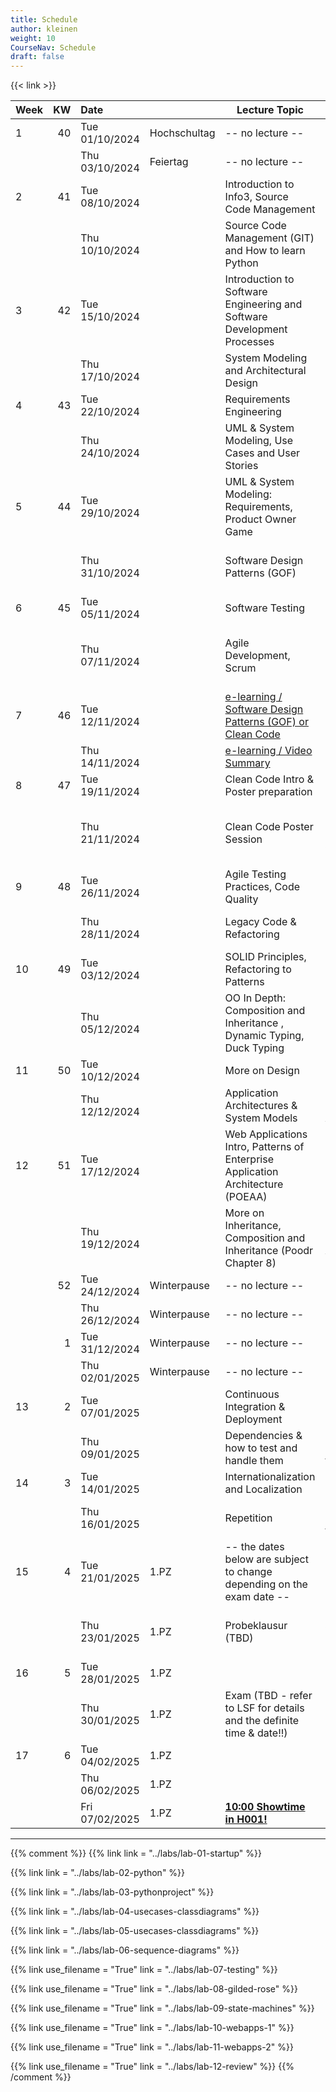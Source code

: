 ```yaml
---
title: Schedule
author: kleinen
weight: 10
CourseNav: Schedule
draft: false
---
```


{{< link   >}}

| Week |  KW | Date           |              | Lecture Topic                                                                                | Lab                                         |
| :--- | --: | :------------- | :----------- | -------------------------------------------------------------------------------------------- | :------------------------------------------ |
| 1    |  40 | Tue 01/10/2024 | Hochschultag | -- no lecture --                                                                             |                                             |
|      |     | Thu 03/10/2024 | Feiertag     | -- no lecture --                                                                             |                                             |
| 2    |  41 | Tue 08/10/2024 |              | Introduction to Info3, Source Code Management                                                |                                             |
|      |     | Thu 10/10/2024 |              | Source Code Management (GIT) and How to learn Python                                         | Lab 1: Python and Git Practice              |
| 3    |  42 | Tue 15/10/2024 |              | Introduction to Software Engineering and Software Development Processes                      |                                             |
|      |     | Thu 17/10/2024 |              | System Modeling and Architectural Design                                                     | Lab 1: Python and Git Practice              |
| 4    |  43 | Tue 22/10/2024 |              | Requirements Engineering                                                                     |                                             |
|      |     | Thu 24/10/2024 |              | UML & System Modeling, Use Cases and User Stories                                            | Lab 2: Use Cases and Class Diagrams         |
| 5    |  44 | Tue 29/10/2024 |              | UML & System Modeling: Requirements,  Product Owner Game                                     |                                             |
|      |     | Thu 31/10/2024 |              | Software Design Patterns (GOF)                                                               | Lab 2: Use Cases and Class Diagrams         |
| 6    |  45 | Tue 05/11/2024 |              | Software Testing                                                                             |                                             |
|      |     | Thu 07/11/2024 |              | Agile Development, Scrum                                                                     | Lab 3: Sequence Diagrams and State Machines |
| 7    |  46 | Tue 12/11/2024 |              | [e-learning / Software Design Patterns (GOF) or Clean Code](../material/e-learning-reviews/) |                                             |
|      |     | Thu 14/11/2024 |              | [e-learning / Video Summary](../material/e-learning-videos/)                                 |                                             |
| 8    |  47 | Tue 19/11/2024 |              | Clean Code Intro &  Poster preparation                                                       |                                             |
|      |     | Thu 21/11/2024 |              | Clean Code Poster Session                                                                    | Lab 3: Sequence Diagrams and State Machines |
| 9    |  48 | Tue 26/11/2024 |              | Agile Testing Practices, Code Quality                                                        |                                             |
|      |     | Thu 28/11/2024 |              | Legacy Code & Refactoring                                                                    | Lab 4: Testing and Refactoring              |
| 10   |  49 | Tue 03/12/2024 |              | SOLID Principles, Refactoring to Patterns                                                    |                                             |
|      |     | Thu 05/12/2024 |              | OO In Depth: Composition and Inheritance , Dynamic Typing, Duck Typing                       | Lab 4: Testing and Refactoring              |
| 11   |  50 | Tue 10/12/2024 |              | More on Design                                                                               |                                             |
|      |     | Thu 12/12/2024 |              | Application Architectures &  System Models                                                   | Lab 5: Enterprise Applications              |
| 12   |  51 | Tue 17/12/2024 |              | Web Applications Intro, Patterns of Enterprise Application Architecture (POEAA)              |                                             |
|      |     | Thu 19/12/2024 |              | More on Inheritance, Composition and Inheritance (Poodr Chapter 8)                           | Lab 5: Enterprise Applications              |
|      |  52 | Tue 24/12/2024 | Winterpause  | -- no lecture --                                                                             |                                             |
|      |     | Thu 26/12/2024 | Winterpause  | -- no lecture --                                                                             |                                             |
|      |   1 | Tue 31/12/2024 | Winterpause  | -- no lecture --                                                                             |                                             |
|      |     | Thu 02/01/2025 | Winterpause  | -- no lecture --                                                                             |                                             |
| 13   |   2 | Tue 07/01/2025 |              | Continuous Integration & Deployment                                                          |                                             |
|      |     | Thu 09/01/2025 |              | Dependencies & how to test and handle them                                                   | Lab 6: Refactoring to Patterns              |
| 14   |   3 | Tue 14/01/2025 |              | Internationalization and Localization                                                        |                                             |
|      |     | Thu 16/01/2025 |              | Repetition                                                                                   | Lab 6: Refactoring to Patterns              |
| 15   |   4 | Tue 21/01/2025 | 1.PZ         |   -- the dates below are subject to change depending on the exam date --                                                                                           |                                             |
|      |     | Thu 23/01/2025 | 1.PZ         | Probeklausur (TBD)                                                                           |  Trail Exam and Late Lab Reviews                                         |
| 16   |   5 | Tue 28/01/2025 | 1.PZ         |                                                                                              |                                             |
|      |     | Thu 30/01/2025 | 1.PZ         | Exam (TBD - refer to LSF for details and the definite time & date!!)                         |   Exam                                          |
| 17   |   6 | Tue 04/02/2025 | 1.PZ         |                                                                                              |                                             |
|      |     | Thu 06/02/2025 | 1.PZ         |                                                                                              | Lab 6 Reviews                                       |
|      |     | Fri 07/02/2025 | 1.PZ         | **[10:00 Showtime in H001!](https://showtime.f4.htw-berlin.de/)**                            | Lab 7: Showtime                             |

--- 

       
               

{{% comment %}}
{{% link link = "../labs/lab-01-startup" %}}                              
                                                                          
{{% link  link = "../labs/lab-02-python" %}}                              
                                                                          
{{% link  link = "../labs/lab-03-pythonproject" %}}                       
                                                                          
{{% link  link = "../labs/lab-04-usecases-classdiagrams" %}}              
                                                                          
{{% link  link = "../labs/lab-05-usecases-classdiagrams" %}}              
                                                                          
{{% link  link = "../labs/lab-06-sequence-diagrams" %}}                   
                                                                          
{{% link use_filename = "True" link = "../labs/lab-07-testing" %}}        
                                                                          
{{% link use_filename = "True" link = "../labs/lab-08-gilded-rose" %}}    
                                                                          
{{% link  use_filename = "True" link = "../labs/lab-09-state-machines" %}}
                                                                          
{{% link use_filename = "True" link = "../labs/lab-10-webapps-1" %}}      
                                                                          
{{% link use_filename = "True" link = "../labs/lab-11-webapps-2" %}}      

{{% link use_filename = "True" link = "../labs/lab-12-review" %}} 
{{% /comment %}}